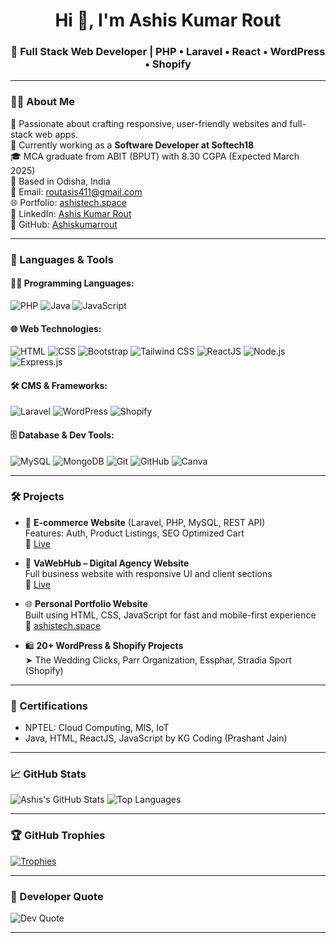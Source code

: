 <h1 align="center">Hi 👋, I'm Ashis Kumar Rout</h1>
<h3 align="center">🚀 Full Stack Web Developer | PHP • Laravel • React • WordPress • Shopify</h3>

---

### 👨‍💻 About Me

🎯 Passionate about crafting responsive, user-friendly websites and full-stack web apps.  
💼 Currently working as a **Software Developer at Softech18**  
🎓 MCA graduate from ABIT (BPUT) with 8.30 CGPA (Expected March 2025)  
📍 Based in Odisha, India  
📧 Email: routasis411@gmail.com  
🌐 Portfolio: [ashistech.space](https://ashistech.space)  
🔗 LinkedIn: [Ashis Kumar Rout](https://www.linkedin.com/in/ashis-rout)  
🔗 GitHub: [Ashiskumarrout](https://github.com/Ashiskumarrout)

---

### 🧰 Languages & Tools

#### 👨‍💻 Programming Languages:
![PHP](https://img.shields.io/badge/PHP-777BB4?logo=php&logoColor=white)
![Java](https://img.shields.io/badge/Java-ED8B00?logo=java&logoColor=white)
![JavaScript](https://img.shields.io/badge/JavaScript-F7DF1E?logo=javascript&logoColor=black)

#### 🌐 Web Technologies:
![HTML](https://img.shields.io/badge/HTML5-E34F26?logo=html5&logoColor=white)
![CSS](https://img.shields.io/badge/CSS3-1572B6?logo=css3&logoColor=white)
![Bootstrap](https://img.shields.io/badge/Bootstrap-563D7C?logo=bootstrap&logoColor=white)
![Tailwind CSS](https://img.shields.io/badge/Tailwind_CSS-06B6D4?logo=tailwind-css&logoColor=white)
![ReactJS](https://img.shields.io/badge/React-61DAFB?logo=react&logoColor=black)
![Node.js](https://img.shields.io/badge/Node.js-339933?logo=node.js&logoColor=white)
![Express.js](https://img.shields.io/badge/Express.js-000000?logo=express&logoColor=white)

#### 🛠️ CMS & Frameworks:
![Laravel](https://img.shields.io/badge/Laravel-FF2D20?logo=laravel&logoColor=white)
![WordPress](https://img.shields.io/badge/WordPress-21759B?logo=wordpress&logoColor=white)
![Shopify](https://img.shields.io/badge/Shopify-7AB55C?logo=shopify&logoColor=white)

#### 🗄️ Database & Dev Tools:
![MySQL](https://img.shields.io/badge/MySQL-4479A1?logo=mysql&logoColor=white)
![MongoDB](https://img.shields.io/badge/MongoDB-47A248?logo=mongodb&logoColor=white)
![Git](https://img.shields.io/badge/Git-F05032?logo=git&logoColor=white)
![GitHub](https://img.shields.io/badge/GitHub-181717?logo=github&logoColor=white)
![Canva](https://img.shields.io/badge/Canva-00C4CC?logo=canva&logoColor=white)

---

### 🛠️ Projects

- 🛒 **E-commerce Website** (Laravel, PHP, MySQL, REST API)  
  Features: Auth, Product Listings, SEO Optimized Cart  
  🔗 [Live](https://ashistech.space)

- 💼 **VaWebHub – Digital Agency Website**  
  Full business website with responsive UI and client sections  
  🔗 [Live](https://ashistech.space)

- 🌐 **Personal Portfolio Website**  
  Built using HTML, CSS, JavaScript for fast and mobile-first experience  
  🔗 [ashistech.space](https://ashistech.space)

- 🛍️ **20+ WordPress & Shopify Projects**  
  ➤ The Wedding Clicks, Parr Organization, Essphar, Stradia Sport (Shopify)

---

### 📜 Certifications

- NPTEL: Cloud Computing, MIS, IoT
- Java, HTML, ReactJS, JavaScript by KG Coding (Prashant Jain)

---

### 📈 GitHub Stats

![Ashis's GitHub Stats](https://github-readme-stats.vercel.app/api?username=Ashiskumarrout&show_icons=true&theme=tokyonight)
![Top Languages](https://github-readme-stats.vercel.app/api/top-langs/?username=Ashiskumarrout&layout=compact&theme=tokyonight)

---

### 🏆 GitHub Trophies

[![Trophies](https://github-profile-trophy.vercel.app/?username=Ashiskumarrout&theme=radical)](https://github.com/ryo-ma/github-profile-trophy)

---

### 💬 Developer Quote

![Dev Quote](https://quotes-github-readme.vercel.app/api?type=horizontal&theme=tokyonight)

---

